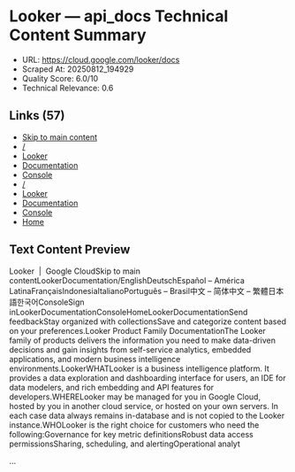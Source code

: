 # Looker — api_docs Technical Content Summary

- URL: https://cloud.google.com/looker/docs
- Scraped At: 20250812_194929
- Quality Score: 6.0/10
- Technical Relevance: 0.6

## Links (57)
- [Skip to main content](#main-content)
- [/](/)
- [Looker](https://cloud.google.com/looker)
- [Documentation](https://cloud.google.com/looker/docs)
- [Console](//console.cloud.google.com/)
- [/](/)
- [Looker](https://cloud.google.com/looker)
- [Documentation](https://cloud.google.com/looker/docs)
- [Console](//console.cloud.google.com/)
- [Home](https://cloud.google.com/)

## Text Content Preview

Looker  |  Google CloudSkip to main contentLookerDocumentation/EnglishDeutschEspañol – América LatinaFrançaisIndonesiaItalianoPortuguês – Brasil中文 – 简体中文 – 繁體日本語한국어ConsoleSign inLookerDocumentationConsoleHomeLookerDocumentationSend feedbackStay organized with collectionsSave and categorize content based on your preferences.Looker Product Family DocumentationThe Looker family of products delivers the information you need to make
  data-driven decisions and gain insights from self-service analytics,
  embedded applications, and modern business intelligence environments.LookerWHATLooker is a business intelligence platform. It provides a data exploration
        and dashboarding interface for users, an IDE for data modelers, and rich embedding
        and API features for developers.WHERELooker may be managed for you in Google Cloud, hosted by you in another
        cloud service, or hosted on your own servers. In each case data always remains in-database
        and is not copied to the Looker instance.WHOLooker is the right choice for customers who need the following:Governance for key metric definitionsRobust data access permissionsSharing, scheduling, and alertingOperational analyt

…